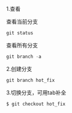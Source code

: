 1.查看

查看当前分支

```javascript
git status
```

查看所有分支

```javascript
git branch -a
```



2.创建分支

```javascript
git branch hot_fix
```





3.切换分支，可用tab补全

```javascript
$ git checkout hot_fix
```

